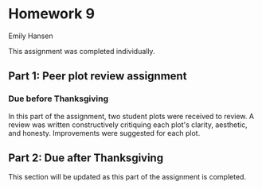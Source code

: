 # Homework 9

Emily Hansen <p>

<p>This assignment was completed individually. 
<p>

## Part 1: Peer plot review assignment
### Due before Thanksgiving
<p>
In this part of the assignment, two student plots were received to review. A review was written constructively 
critiquing each plot's clarity, aesthetic, and honesty. Improvements were suggested for each plot.

<p>



## Part 2: Due after Thanksgiving
<p>
This section will be updated as this part of the assignment is completed.
